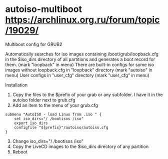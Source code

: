 # autoiso-multiboot https://archlinux.org.ru/forum/topic/19029/
Multiboot config for GRUB2

Automatically searches for iso images containing /boot/grub/loopback.сfg in the $iso_dirs directory 
of all partitions and generates a boot record for them. (mark "loopback" in menu)
There are built-in configs for some iso images without loopback.сfg 
in "loopback" directory (mark "autoiso" in menu)
User configs in "user_cfg" directory (mark "user_cfg" in menu)

Installation
1. Copy the files to the $prefix of your grab or any subfolder. I have it in the autoiso folder next to grub.cfg
2. Add an item to the menu of your grub.cfg

```
submenu "AutoISO - load Linux from .iso " {
	set iso_dirs="/ /bootisos /iso"
	export iso_dirs
	configfile "${prefix}"/autoiso/autoiso.cfg
}
```
3. Change iso_dirs="/ /bootisos /iso"
4. Copy the LiveCD images to the $iso_dirs directory of any partition
5. Reboot
